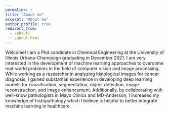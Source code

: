 ```yaml
---
permalink: /
title: "About me"
excerpt: "About me"
author_profile: true
redirect_from: 
  - /about/
  - /about.html
---
```


Welcome! I am a Phd candidate in Chemical Engineering at the University of Illinois Urbana-Champaign graduating in December 2021. I am very interested in the development of machine learning approaches to overcome real-world problems in the field of computer vision and image processing. While working as a researcher in analyzing histological images for cancer diagnosis, I gained substantial experience in developing deep learning models for classification, segmentation, object detection, image reconstruction, and image enhancement. Additionally, by collaborating with well-know pathologists in Mayo Clinics and MD-Anderson, I increased my knowledge of histopathology which I believe is helpful to better integrate machine learning in healthcare.
